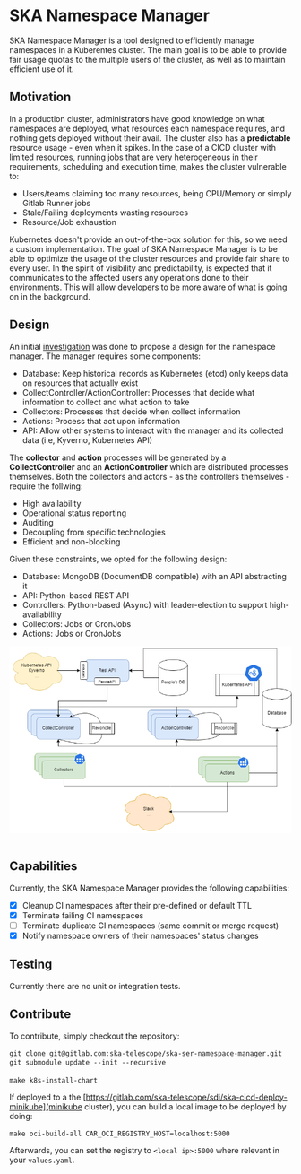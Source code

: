 # SKA Namespace Manager

SKA Namespace Manager is a tool designed to efficiently manage namespaces in a Kuberentes cluster. The main goal is to be able to provide fair usage quotas to the multiple users of the cluster, as well as to maintain efficient use of it.

## Motivation

In a production cluster, administrators have good knowledge on what namespaces are deployed, what resources each namespace requires, and nothing gets deployed without their avail. The cluster also has a **predictable** resource usage - even when it spikes. In the case of a CICD cluster with limited resources, running jobs that are very heterogeneous in their requirements, scheduling and execution time, makes the cluster vulnerable to:

* Users/teams claiming too many resources, being CPU/Memory or simply Gitlab Runner jobs
* Stale/Failing deployments wasting resources
* Resource/Job exhaustion

Kubernetes doesn't provide an out-of-the-box solution for this, so we need a custom implementation. The goal of SKA Namespace Manager is to be able to optimize the usage of the cluster resources and provide fair share to every user. In the spirit of visibility and predictability, is expected that it communicates to the affected users any operations done to their environments. This will allow developers to be more aware of what is going on in the background.

## Design

An initial [investigation](https://confluence.skatelescope.org/display/SE/Resource+management+-+ST-2017) was done to propose a design for the namespace manager. The manager requires some components:

* Database: Keep historical records as Kubernetes (etcd) only keeps data on resources that actually exist
* CollectController/ActionController: Processes that decide what information to collect and what action to take
* Collectors: Processes that decide when collect information
* Actions: Process that act upon information
* API: Allow other systems to interact with the manager and its collected data (i.e, Kyverno, Kubernetes API)

The **collector** and **action** processes will be generated by a **CollectController** and an **ActionController** which are distributed processes themselves. Both the collectors and actors - as the controllers themselves - require the follwing:

* High availability
* Operational status reporting
* Auditing
* Decoupling from specific technologies
* Efficient and non-blocking

Given these constraints, we opted for the following design:

* Database: MongoDB (DocumentDB compatible) with an API abstracting it
* API: Python-based REST API
* Controllers: Python-based (Async) with leader-election to support high-availability
* Collectors: Jobs or CronJobs
* Actions: Jobs or CronJobs

<div align="center">
<img src="./docs/src/_static/images/namespace_manager.png" align="center">
</div>
</br>

## Capabilities

Currently, the SKA Namespace Manager provides the following capabilities:

- [x] Cleanup CI namespaces after their pre-defined or default TTL
- [x] Terminate failing CI namespaces
- [ ] Terminate duplicate CI namespaces (same commit or merge request)
- [x] Notify namespace owners of their namespaces' status changes

## Testing

Currently there are no unit or integration tests.

## Contribute

To contribute, simply checkout the repository:

```
git clone git@gitlab.com:ska-telescope/ska-ser-namespace-manager.git
git submodule update --init --recursive

make k8s-install-chart
```

If deployed to a the [https://gitlab.com/ska-telescope/sdi/ska-cicd-deploy-minikube](minikube cluster), you can build a local image to be deployed by doing:

```
make oci-build-all CAR_OCI_REGISTRY_HOST=localhost:5000
```

Afterwards, you can set the registry to `<local ip>:5000` where relevant in your `values.yaml`.
